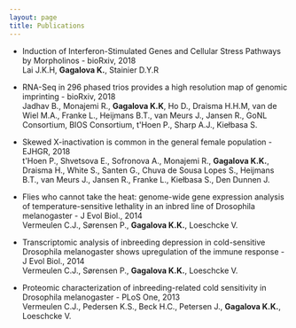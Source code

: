 ```yaml
---
layout: page
title: Publications
---
```



* Induction of Interferon-Stimulated Genes and Cellular Stress Pathways by Morpholinos - bioRxiv, 2018        
Lai J.K.H, **Gagalova K.**, Stainier D.Y.R       

* RNA-Seq in 296 phased trios provides a high resolution map of genomic imprinting - bioRxiv, 2018        
Jadhav B., Monajemi R., **Gagalova K.K**, Ho D., Draisma H.H.M, van de Wiel M.A., Franke L., Heijmans B.T., van Meurs J., Jansen R., GoNL Consortium, BIOS Consortium, t'Hoen P., Sharp A.J., Kiełbasa S.

* Skewed X-inactivation is common in the general female population - EJHGR, 2018        
t'Hoen P., Shvetsova E., Sofronova A., Monajemi R., **Gagalova K.K.**, Draisma H., White S., Santen G., Chuva de Sousa Lopes S., Heijmans B.T., van Meurs J., Jansen R., Franke L., Kiełbasa S., Den Dunnen J.

* Flies who cannot take the heat: genome-wide gene expression analysis of temperature-sensitive lethality in an inbred line of Drosophila melanogaster - J Evol Biol., 2014        
Vermeulen C.J., Sørensen P., **Gagalova K.K.**, Loeschcke V.

* Transcriptomic analysis of inbreeding depression in cold-sensitive Drosophila melanogaster shows upregulation of the immune response - J Evol Biol., 2014       
Vermeulen C.J., Sørensen P., **Gagalova K.K.**, Loeschcke V.

* Proteomic characterization of inbreeding-related cold sensitivity in Drosophila melanogaster - PLoS One, 2013      
Vermeulen C.J., Pedersen K.S., Beck H.C., Petersen J., **Gagalova K.K.**, Loeschcke V.
